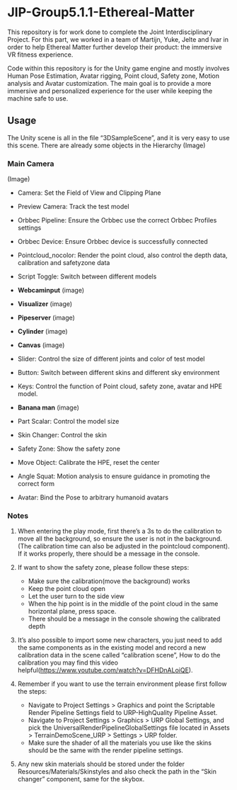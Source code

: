 # JIP-Group5.1.1-Ethereal-Matter
This repository is for work done to complete the Joint Interdisciplinary Project. For this part, we worked in a team of Martijn, Yuke, Jelte and Ivar in order to help Ethereal Matter further develop their product: the immersive VR fitness experience.

Code within this repository is for the Unity game engine and mostly involves Human Pose Estimation, Avatar rigging, Point cloud, Safety zone, Motion analysis and Avatar customization. The main goal is to provide a more immersive and personalized experience for the user while keeping the machine safe to use.

## Usage
The Unity scene is all in the file “3DSampleScene”, and it is very easy to use this scene. There are already some objects in the Hierarchy
(Image)

### Main Camera
(Image)
- Camera: Set the Field of View and Clipping Plane
- Preview Camera: Track the test model
- Orbbec Pipeline: Ensure the Orbbec use the correct Orbbec Profiles settings
- Orbbec Device: Ensure Orbbec device is successfully connected
- Pointcloud_nocolor: Render the point cloud, also control the depth data, calibration and safetyzone data
- Script Toggle: Switch between different models

- **Webcaminput**
  (image)
- **Visualizer**
  (image)
- **Pipeserver**
  (image)
- **Cylinder**
  (image)
- **Canvas**
  (image)
- Slider: Control the size of different joints and color of test model
- Button: Switch between different skins and different sky environment
- Keys: Control the function of Point cloud, safety zone, avatar and HPE model.
- **Banana man**
  (image)
- Part Scalar: Control the model size
- Skin Changer: Control the skin
- Safety Zone: Show the safety zone
- Move Object: Calibrate the HPE, reset the center
- Angle Squat: Motion analysis to ensure guidance in promoting the correct form
- Avatar: Bind the Pose to arbitrary humanoid avatars

### Notes
1. When entering the play mode, first there’s a 3s to do the calibration to move all the background, so ensure the user is not in the background. (The calibration time can also be adjusted in the pointcloud component). If it works properly, there should be a message in the console.

2. If want to show the safety zone, please follow these steps:
   - Make sure the calibration(move the background) works
   - Keep the point cloud open
   - Let the user turn to the side view
   - When the hip point is in the middle of the  point cloud in the same horizontal plane, press space.
   - There should be a message in the console showing the calibrated depth
3.  It’s also possible to import some new characters, you just need to add the same components as in the existing model and record a new calibration data in the scene called “calibration scene”, How to do the calibration you may find this video helpful(https://www.youtube.com/watch?v=DFHDnALoiQE).
4. Remember if you want to use the terrain environment please first follow the steps:
   - Navigate to Project Settings > Graphics and point the Scriptable Render Pipeline Settings field to URP-HighQuality Pipeline Asset.
   - Navigate to Project Settings > Graphics > URP Global Settings, and pick the UniversalRenderPipelineGlobalSettings file located in Assets > TerrainDemoScene_URP > Settings > URP folder.
   - Make sure the shader of all the materials you use like the skins should be the same with the render pipeline settings.
5. Any new skin materials should be stored under the folder Resources/Materials/Skinstyles and also check the path in the “Skin changer” component, same for the skybox.
